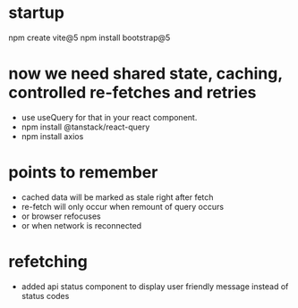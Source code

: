 # startup
npm create vite@5
npm install bootstrap@5


# now we need shared state, caching, controlled re-fetches and retries
- use useQuery for that in your react component.
- npm install @tanstack/react-query
- npm install axios

# points to remember
- cached data will be marked as stale right after fetch
- re-fetch will only occur when remount of query occurs
- or browser refocuses
- or when network is reconnected

# refetching
- added api status component to display user friendly message instead of status codes
